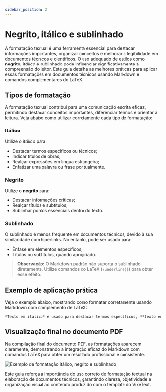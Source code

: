 ```yaml
---
sidebar_position: 2
---
```


# Negrito, itálico e sublinhado

A formatação textual é uma ferramenta essencial para destacar informações importantes, organizar conceitos e melhorar a legibilidade em documentos técnicos e científicos. O uso adequado de estilos como **negrito**, *itálico* e sublinhado pode influenciar significativamente a compreensão do leitor. Este guia detalha as melhores práticas para aplicar essas formatações em documentos técnicos usando Markdown e comandos complementares do LaTeX.

## Tipos de formatação

A formatação textual contribui para uma comunicação escrita eficaz, permitindo destacar conceitos importantes, diferenciar termos e orientar a leitura. Veja abaixo como utilizar corretamente cada tipo de formatação:

### Itálico

Utilize o *itálico* para:

- Destacar termos específicos ou técnicos;
- Indicar títulos de obras;
- Realçar expressões em língua estrangeira;
- Enfatizar uma palavra ou frase pontualmente.

### Negrito

Utilize o **negrito** para:

- Destacar informações críticas;
- Realçar títulos e subtítulos;
- Sublinhar pontos essenciais dentro do texto.

### Sublinhado

O sublinhado é menos frequente em documentos técnicos, devido à sua similaridade com hiperlinks. No entanto, pode ser usado para:

- Ênfase em elementos específicos;
- Títulos ou subtítulos, quando apropriado.

> **Observação:** O Markdown padrão não suporta o sublinhado diretamente. Utilize comandos do LaTeX (`\underline{}`) para obter esse efeito.

## Exemplo de aplicação prática

Veja o exemplo abaixo, mostrando como formatar corretamente usando Markdown com complemento de LaTeX:

```md
*Texto em itálico* é usado para destacar termos específicos, **texto em negrito** realça pontos fundamentais, e o \underline{texto sublinhado} enfatiza termos específicos, apesar de seu uso menos frequente.
```

## Visualização final no documento PDF

Na compilação final do documento PDF, as formatações aparecem claramente, demonstrando a integração eficaz do Markdown com comandos LaTeX para obter um resultado profissional e consistente.

![Exemplo de formatação itálico, negrito e sublinhado](../../assets/img/exemplo-de-formatacao-italico-negrito-sublinhado.png)

Este guia reforça a importância do uso correto de formatação textual na elaboração de documentos técnicos, garantindo clareza, objetividade e organização visual ao conteúdo produzido com o template do VixeText.
